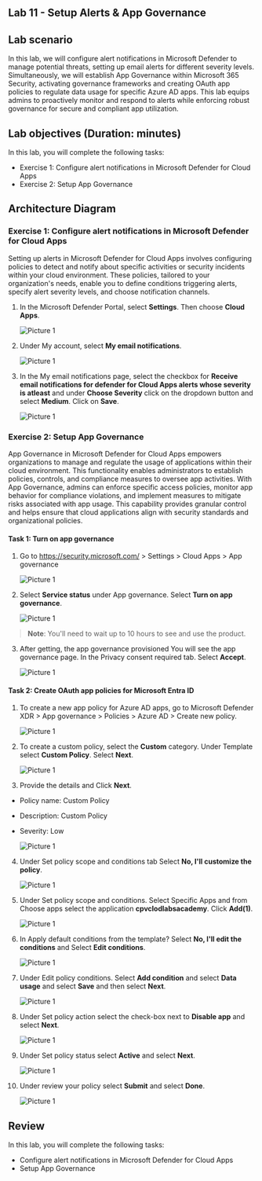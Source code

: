 ## Lab 11 - Setup Alerts & App Governance 

## Lab scenario

In this lab, we will configure alert notifications in Microsoft Defender to manage potential threats, setting up email alerts for different severity levels. Simultaneously, we will establish App Governance within Microsoft 365 Security, activating governance frameworks and creating OAuth app policies to regulate data usage for specific Azure AD apps. This lab equips admins to proactively monitor and respond to alerts while enforcing robust governance for secure and compliant app utilization.

## Lab objectives (Duration: minutes)

In this lab, you will complete the following tasks:
- Exercise 1: Configure alert notifications in Microsoft Defender for Cloud Apps 
- Exercise 2: Setup App Governance  

## Architecture Diagram

### Exercise 1: Configure alert notifications in Microsoft Defender for Cloud Apps

Setting up alerts in Microsoft Defender for Cloud Apps involves configuring policies to detect and notify about specific activities or security incidents within your cloud environment. These policies, tailored to your organization's needs, enable you to define conditions triggering alerts, specify alert severity levels, and choose notification channels.

1. In the Microsoft Defender Portal, select **Settings**. Then choose **Cloud Apps**.

   ![Picture 1](../Media/alerts11.png)

2. Under My account, select **My email notifications**.

   ![Picture 1](../Media/alerts12.png)

3. In the My email notifications page, select the checkbox for **Receive email notifications for defender for Cloud Apps alerts whose severity is atleast** and under **Choose Severity** click on the dropdown button and select **Medium**. Click on **Save**.

   ![Picture 1](../Media/alerts13.png)


### Exercise 2: Setup App Governance  

App Governance in Microsoft Defender for Cloud Apps empowers organizations to manage and regulate the usage of applications within their cloud environment. This functionality enables administrators to establish policies, controls, and compliance measures to oversee app activities. With App Governance, admins can enforce specific access policies, monitor app behavior for compliance violations, and implement measures to mitigate risks associated with app usage. This capability provides granular control and helps ensure that cloud applications align with security standards and organizational policies.

#### Task 1: Turn on app governance

1. Go to https://security.microsoft.com/ > Settings > Cloud Apps > App governance

   ![Picture 1](../Media/AppGovernance1.png)

2. Select **Service status** under App governance. Select **Turn on app governance**.

   ![Picture 1](../Media/AppGovernance3.png)
   
>**Note**: You'll need to wait up to 10 hours to see and use the product.

3. After getting, the app governance provisioned You will see the app governance page. In the Privacy consent required tab. Select **Accept**.

   ![Picture 1](../Media/AppGovernance4.png)


#### Task 2: Create OAuth app policies for Microsoft Entra ID

1. To create a new app policy for Azure AD apps, go to Microsoft Defender XDR > App governance > Policies > Azure AD > Create new policy.

   ![Picture 1](../Media/AppGovernance5.png)

2. To create a custom policy, select the **Custom** category. Under Template select **Custom Policy**. Select **Next**.

   ![Picture 1](../Media/AppGovernance6-2.png)

3. Provide the details and Click **Next**.
- Policy name: Custom Policy <inject key="DeploymentID" enableCopy="false" /></inject>
- Description: Custom Policy <inject key="DeploymentID" enableCopy="false" /></inject>
- Severity: Low

   ![Picture 1](../Media/AppGovernance6-3-1.png)

4. Under Set policy scope and conditions tab Select **No, I'll customize the policy**.

   ![Picture 1](../Media/AppGovernance6-4.png)

5. Under Set policy scope and conditions. Select Specific Apps and from Choose apps select the application **cpvclodlabsacademy**. Click **Add(1)**.

   ![Picture 1](../Media/AppGovernance6-6.png)

6. In Apply default conditions from the template? Select **No, I'll edit the conditions** and Select **Edit conditions**.

   ![Picture 1](../Media/AppGovernance6-8.png)

7. Under Edit policy conditions. Select **Add condition** and select **Data usage** and select **Save** and then select **Next**.

   ![Picture 1](../Media/AppGovernance6-9.png)

8. Under Set policy action select the check-box next to **Disable app** and select **Next**.

   ![Picture 1](../Media/AppGovernance6-12.png)

9. Under Set policy status select **Active** and select **Next**.

   ![Picture 1](../Media/AppGovernance6-13.png)

10. Under review your policy select **Submit** and select **Done**.

    ![Picture 1](../Media/AppGovernance6-14.png)

## Review
In this lab, you will complete the following tasks:
- Configure alert notifications in Microsoft Defender for Cloud Apps 
- Setup App Governance
